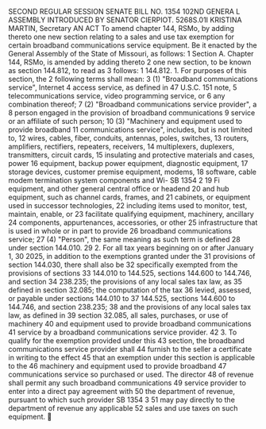 SECOND REGULAR SESSION
SENATE BILL NO. 1354
102ND GENERA L ASSEMBLY
INTRODUCED BY SENATOR CIERPIOT.
5268S.01I KRISTINA MARTIN, Secretary
AN ACT
To amend chapter 144, RSMo, by adding thereto one new section relating to a sales and use tax
exemption for certain broadband communications service equipment.
Be it enacted by the General Assembly of the State of Missouri, as follows:
1 Section A. Chapter 144, RSMo, is amended by adding thereto
2 one new section, to be known as section 144.812, to read as
3 follows:
1 144.812. 1. For purposes of this section, the
2 following terms shall mean:
3 (1) "Broadband communications service", Internet
4 access service, as defined in 47 U.S.C. 151 note,
5 telecommunications service, video programming service, or
6 any combination thereof;
7 (2) "Broadband communications service provider", a
8 person engaged in the provision of broadband communications
9 service or an affiliate of such person;
10 (3) "Machinery and equipment used to provide broadband
11 communications service", includes, but is not limited to,
12 wires, cables, fiber, conduits, antennas, poles, switches,
13 routers, amplifiers, rectifiers, repeaters, receivers,
14 multiplexers, duplexers, transmitters, circuit cards,
15 insulating and protective materials and cases, power
16 equipment, backup power equipment, diagnostic equipment,
17 storage devices, customer premise equipment, modems,
18 software, cable modem termination system components and Wi-
SB 1354 2
19 Fi equipment, and other general central office or headend
20 and hub equipment, such as channel cards, frames, and
21 cabinets, or equipment used in successor technologies,
22 including items used to monitor, test, maintain, enable, or
23 facilitate qualifying equipment, machinery, ancillary
24 components, appurtenances, accessories, or other
25 infrastructure that is used in whole or in part to provide
26 broadband communications service;
27 (4) "Person", the same meaning as such term is defined
28 under section 144.010.
29 2. For all tax years beginning on or after January 1,
30 2025, in addition to the exemptions granted under the
31 provisions of section 144.030, there shall also be
32 specifically exempted from the provisions of sections
33 144.010 to 144.525, sections 144.600 to 144.746, and section
34 238.235; the provisions of any local sales tax law, as
35 defined in section 32.085; the computation of the tax
36 levied, assessed, or payable under sections 144.010 to
37 144.525, sections 144.600 to 144.746, and section 238.235;
38 and the provisions of any local sales tax law, as defined in
39 section 32.085, all sales, purchases, or use of machinery
40 and equipment used to provide broadband communications
41 service by a broadband communications service provider.
42 3. To qualify for the exemption provided under this
43 section, the broadband communications service provider shall
44 furnish to the seller a certificate in writing to the effect
45 that an exemption under this section is applicable to the
46 machinery and equipment used to provide broadband
47 communications service so purchased or used. The director
48 of revenue shall permit any such broadband communications
49 service provider to enter into a direct pay agreement with
50 the department of revenue, pursuant to which such provider
SB 1354 3
51 may pay directly to the department of revenue any applicable
52 sales and use taxes on such equipment.
